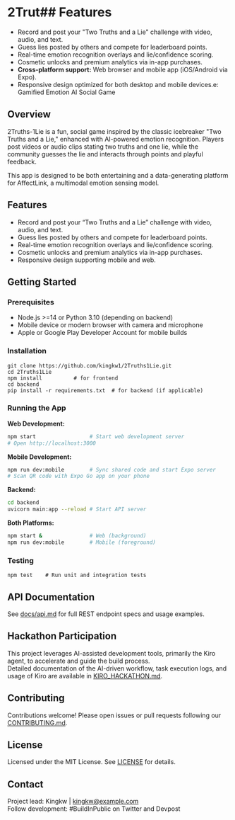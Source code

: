 # 2Trut## Features
- Record and post your "Two Truths and a Lie" challenge with video, audio, and text.
- Guess lies posted by others and compete for leaderboard points.
- Real-time emotion recognition overlays and lie/confidence scoring.
- Cosmetic unlocks and premium analytics via in-app purchases.
- **Cross-platform support:** Web browser and mobile app (iOS/Android via Expo).
- Responsive design optimized for both desktop and mobile devices.e: Gamified Emotion AI Social Game

## Overview
2Truths-1Lie is a fun, social game inspired by the classic icebreaker "Two Truths and a Lie," enhanced with AI-powered emotion recognition. Players post videos or audio clips stating two truths and one lie, while the community guesses the lie and interacts through points and playful feedback.

This app is designed to be both entertaining and a data-generating platform for AffectLink, a multimodal emotion sensing model.

## Features
- Record and post your “Two Truths and a Lie” challenge with video, audio, and text.
- Guess lies posted by others and compete for leaderboard points.
- Real-time emotion recognition overlays and lie/confidence scoring.
- Cosmetic unlocks and premium analytics via in-app purchases.
- Responsive design supporting mobile and web.

## Getting Started

### Prerequisites
- Node.js >=14 or Python 3.10 (depending on backend)
- Mobile device or modern browser with camera and microphone
- Apple or Google Play Developer Account for mobile builds

### Installation
```
git clone https://github.com/kingkw1/2Truths1Lie.git
cd 2Truths1Lie
npm install          # for frontend
cd backend
pip install -r requirements.txt  # for backend (if applicable)
```

### Running the App  
**Web Development:**  
```bash
npm start                 # Start web development server
# Open http://localhost:3000
```

**Mobile Development:**  
```bash
npm run dev:mobile        # Sync shared code and start Expo server
# Scan QR code with Expo Go app on your phone
```

**Backend:**  
```bash
cd backend
uvicorn main:app --reload # Start API server
```

**Both Platforms:**
```bash
npm start &               # Web (background)
npm run dev:mobile        # Mobile (foreground)
```

### Testing
```
npm test    # Run unit and integration tests
```

## API Documentation
See [docs/api.md](docs/api.md) for full REST endpoint specs and usage examples.

## Hackathon Participation
This project leverages AI-assisted development tools, primarily the Kiro agent, to accelerate and guide the build process.  
Detailed documentation of the AI-driven workflow, task execution logs, and usage of Kiro are available in [KIRO_HACKATHON.md](KIRO_HACKATHON.md).

## Contributing
Contributions welcome! Please open issues or pull requests following our [CONTRIBUTING.md](CONTRIBUTING.md).

## License
Licensed under the MIT License. See [LICENSE](LICENSE) for details.

## Contact  
Project lead: Kingkw | kingkw@example.com  
Follow development: #BuildInPublic on Twitter and Devpost
